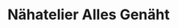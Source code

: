 ---
title: "Nähatelier Alles Genäht"
url: /feldbach/naehatelier-alles-genaeht/
shop: Schneiderei
---